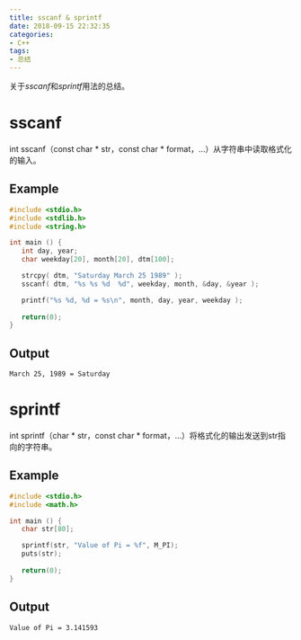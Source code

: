 ```yaml
---
title: sscanf & sprintf
date: 2018-09-15 22:32:35
categories:
- C++
tags:
- 总结
---
```

关于$sscanf$和$sprintf$用法的总结。
<!--more-->
# sscanf
int sscanf（const char * str，const char * format，...）从字符串中读取格式化的输入。
## Example
```C
#include <stdio.h>
#include <stdlib.h>
#include <string.h>

int main () {
   int day, year;
   char weekday[20], month[20], dtm[100];

   strcpy( dtm, "Saturday March 25 1989" );
   sscanf( dtm, "%s %s %d  %d", weekday, month, &day, &year );

   printf("%s %d, %d = %s\n", month, day, year, weekday );
    
   return(0);
}
```
## Output
```
March 25, 1989 = Saturday
```
# sprintf
int sprintf（char * str，const char * format，...）将格式化的输出发送到str指向的字符串。
## Example
```C
#include <stdio.h>
#include <math.h>

int main () {
   char str[80];

   sprintf(str, "Value of Pi = %f", M_PI);
   puts(str);
   
   return(0);
}
```
## Output
```
Value of Pi = 3.141593
```
